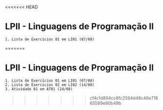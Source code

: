 <<<<<<< HEAD
# LPII - Linguagens de Programação II

    1. Lista de Exercícios 01 em LI01 (07/08)

=======
# LPII - Linguagens de Programação II

    1. Lista de Exercícios 01 em LI01 (07/08)
    2. Lista de Exercícios 02 em LI02 (14/08)
    3. Atividade 01 em AT01 (24/08)

>>>>>>> cf4c1d894cc8fc2594d48c46e71865589e80b49b
